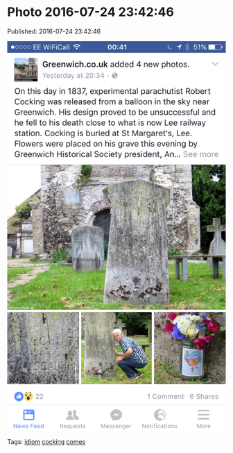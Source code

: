 
# Photo 2016-07-24 23:42:46

Published: 2016-07-24 23:42:46

![](147917309907-0.png)

Tags: [idiom](tag-idiom.md) [cocking](tag-cocking.md) [comes](tag-comes.md)
